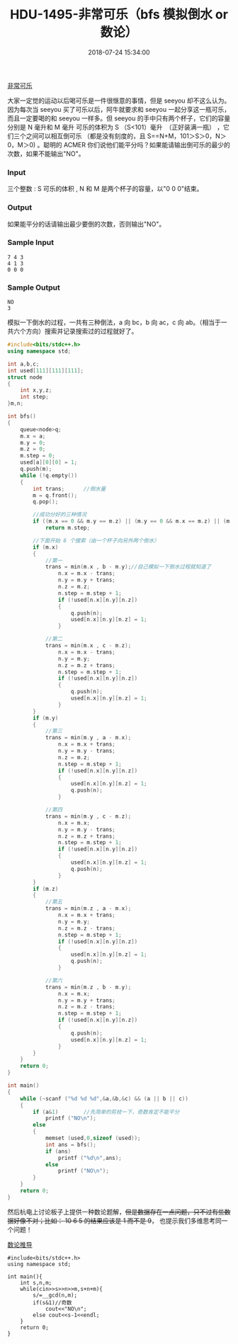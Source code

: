 ﻿---
title: HDU-1495-非常可乐（bfs 模拟倒水 or 数论）
date: 2018-07-24 15:34:00
tags: ["ACM","HDU","搜索","C++"]
categories: ["ACM"]
---

[非常可乐](http://acm.hdu.edu.cn/showproblem.php?pid=1495)

大家一定觉的运动以后喝可乐是一件很惬意的事情，但是 seeyou 却不这么认为。因为每次当 seeyou 买了可乐以后，阿牛就要求和 seeyou 一起分享这一瓶可乐，而且一定要喝的和 seeyou 一样多。但 seeyou 的手中只有两个杯子，它们的容量分别是 N 毫升和 M 毫升 可乐的体积为 S （S<101）毫升　（正好装满一瓶） ，它们三个之间可以相互倒可乐 （都是没有刻度的，且 S==N+M，101＞S＞0，N＞0，M＞0) 。聪明的 ACMER 你们说他们能平分吗？如果能请输出倒可乐的最少的次数，如果不能输出"NO"。

### Input
三个整数 : S 可乐的体积 , N 和 M 是两个杯子的容量，以"0 0 0"结束。

### Output
如果能平分的话请输出最少要倒的次数，否则输出"NO"。

### Sample Input
	7 4 3
	4 1 3
	0 0 0
### Sample Output
	NO
	3

模拟一下倒水的过程，一共有三种倒法，a 向 bc，b 向 ac，c 向 ab。（相当于一共六个方向）搜索并记录搜索过的过程就好了。
```cpp
#include<bits/stdc++.h>
using namespace std;

int a,b,c;
int used[111][111][111];
struct node
{
	int x,y,z;
	int step;
}m,n;

int bfs()
{
	queue<node>q;
	m.x = a;
	m.y = 0;
	m.z = 0;
	m.step = 0;
	used[a][0][0] = 1;
	q.push(m);
	while (!q.empty())
	{
		int trans;		//倒水量
		m = q.front();
		q.pop();

		//成功分好的三种情况
		if ((m.x == 0 && m.y == m.z) || (m.y == 0 && m.x == m.z) || (m.z == 0 && m.x == m.y))
			return m.step;

		//下面开始 6 个搜索（由一个杯子向另外两个倒水）
		if (m.x)
		{
			//第一
			trans = min(m.x , b - m.y);//自己模拟一下倒水过程就知道了
				n.x = m.x - trans;
				n.y = m.y + trans;
				n.z = m.z;
				n.step = m.step + 1;
				if (!used[n.x][n.y][n.z])
				{
					q.push(n);
					used[n.x][n.y][n.z] = 1;
				}

			//第二
			trans = min(m.x , c - m.z);
				n.x = m.x - trans;
				n.y = m.y;
				n.z = m.z + trans;
				n.step = m.step + 1;
				if (!used[n.x][n.y][n.z])
				{
					q.push(n);
					used[n.x][n.y][n.z] = 1;
				}
		}
		if (m.y)
		{
			//第三
			trans = min(m.y , a - m.x);
				n.x = m.x + trans;
				n.y = m.y - trans;
				n.z = m.z;
				n.step = m.step + 1;
				if (!used[n.x][n.y][n.z])
				{
					used[n.x][n.y][n.z] = 1;
					q.push(n);
				}

			//第四
			trans = min(m.y , c - m.z);
				n.x = m.x;
				n.y = m.y - trans;
				n.z = m.z + trans;
				n.step = m.step + 1;
				if (!used[n.x][n.y][n.z])
				{
					used[n.x][n.y][n.z] = 1;
					q.push(n);
				}
		}
		if (m.z)
		{
			//第五
			trans = min(m.z , a - m.x);
				n.x = m.x + trans;
				n.y = m.y;
				n.z = m.z - trans;
				n.step = m.step + 1;
				if (!used[n.x][n.y][n.z])
				{
					used[n.x][n.y][n.z] = 1;
					q.push(n);
				}

			//第六
			trans = min(m.z , b - m.y);
				n.x = m.x;
				n.y = m.y + trans;
				n.z = m.z - trans;
				n.step = m.step + 1;
				if (!used[n.x][n.y][n.z])
				{
					q.push(n);
					used[n.x][n.y][n.z] = 1;
				}
		}
	}
	return 0;
}

int main()
{
	while (~scanf ("%d %d %d",&a,&b,&c) && (a || b || c))
	{
		if (a&1)		//先简单的剪枝一下，奇数肯定不能平分
			printf ("NO\n");
		else
		{
			memset (used,0,sizeof (used));
			int ans = bfs();
			if (ans)
				printf ("%d\n",ans);
			else
				printf ("NO\n");
		}
	}
	return 0;
}
```

然后杭电上讨论板子上提供一种数论题解，~~但是数据存在一点问题，只不过有些数据好像不对；比如： 10 6 5 的结果应该是 1 而不是 9~~， 也提示我们多维思考同一个问题！

[数论推导](https://blog.csdn.net/V5ZSQ/article/details/52097459)

```
#include<bits/stdc++.h>
using namespace std;

int main(){
    int s,n,m;
    while(cin>>s>>n>>m,s+n+m){
        s/=__gcd(n,m);
        if(s&1)//奇数
            cout<<"NO\n";
        else cout<<s-1<<endl;
    }
    return 0;
}
```